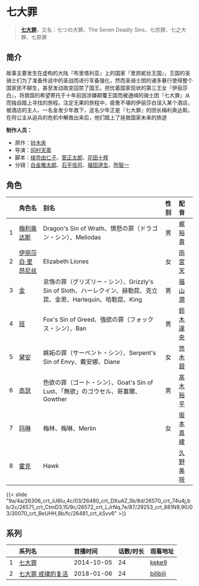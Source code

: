 # 七大罪


> <u>**[七大罪](http://bgm.tv/subject/101820)**</u>，又名：七つの大罪、The Seven Deadly Sins、七宗罪、七之大罪、七原罪

## 简介


故事主要发生在虚构的大陆『布里塔利亚』上的国家『里昂妮丝王国』，王国的圣骑士们为了准备传说中的圣战而进行军备强化，然而圣骑士团的诸多暴行使得整个国家民不聊生，甚至发动政变囚禁了国王。担忧着国家现状的第三王女『伊丽莎白』，将救国的希望寄托于十年前因涉嫌颠覆王国而被通缉的骑士团『七大罪』从而独自踏上寻找的旅程。注定无果的旅程中，疲惫不堪的伊丽莎白误入某个酒店，被酒店的主人、一名金发少年救下，这名少年正是『七大罪』的团长梅利奥达斯。在将公主从追兵的危机中解救出来后，他们踏上了拯救国家未来的旅途

**制作人员：**
- 原作：[铃木央](http://bgm.tv/person/9536)
- 导演：[冈村天斋](http://bgm.tv/person/920)
- 脚本：[绫奈由仁子](http://bgm.tv/person/7345)、[菅正太郎](http://bgm.tv/person/3337)、[花田十辉](http://bgm.tv/person/262)
- 分镜：[白金雅太郎](http://bgm.tv/person/26979)、[石平信司](http://bgm.tv/person/2148)、[福田道生](http://bgm.tv/person/2610)、[所智一](http://bgm.tv/person/700)

## 角色

|     |   角色名   |   别名  | 性别 |  配音  |
|:--- |:------  |:----      |:---  |:--   |
| 1 | [梅利奥达斯](http://bgm.tv/character/26306) | Dragon's Sin of Wrath、憤怒の罪（ドラゴン・シン）、Meliodas | 男 | [梶裕貴](http://bgm.tv/person/5209) |
| 2 | [伊丽莎白·里昂尼丝](http://bgm.tv/character/26480) | Elizabeth Liones | 女 | [雨宮天](http://bgm.tv/person/12568) |
| 3 | [金](http://bgm.tv/character/26570) | 怠惰の罪（グリズリー・シン）、Grizzly's Sin of Sloth、ハーレクイン、赫勒昆、克立昆、金恩、Harlequin、哈勒昆、King | 男 | [福山潤](http://bgm.tv/person/3818) |
| 4 | [班](http://bgm.tv/character/26571) | Fox's Sin of Greed、強欲の罪（フォックス・シン）、Ban | 男 | [鈴木達央](http://bgm.tv/person/5031) |
| 5 | [黛安](http://bgm.tv/character/26572) | 嫉妬の罪（サーペント・シン）、Serpent's Sin of Envy、戴安娜、Diane | 女 | [悠木碧](http://bgm.tv/person/5076) |
| 6 | [高瑟](http://bgm.tv/character/29253) | 色欲の罪（ゴート・シン）、Goat's Sin of Lust、「無欲」のゴウセル、哥塞爾、Gowther | 男 | [髙木裕平](http://bgm.tv/person/17674) |
| 7 | [玛琳](http://bgm.tv/character/30070) | 梅林、梅琳、Merlin | 女 | [坂本真綾](http://bgm.tv/person/3877) |
| 8 | [霍克](http://bgm.tv/character/26481) | Hawk |  | [久野美咲](http://bgm.tv/person/11523) |

{{< slide "9a/4a/26306_crt_iU6Iu,4c/03/26480_crt_DXuAZ,3b/8d/26570_crt_74u4j,bb/2c/26571_crt_CtmD3,15/9c/26572_crt_LJrNq,7e/87/29253_crt_881N9,90/03/30070_crt_BeUHH,8b/fc/26481_crt_kSvv6" >}}

## 系列

|     | 系列名       | 首播时间       | 话数/时长 | 观看地址                                                       |
| :-- | :-------- | :--------- | :---- | :--------------------------------------------------------- |
| 1   |[七大罪](https://bgm.tv/subject/101820)| 2014-10-05 | 24    | [keke9](https://www.keke9.app/play/22314-4-167299.html)    |
| 2   |[七大罪 戒律的复活](https://bgm.tv/subject/192978)| 2018-01-06 | 24    | [bilibili](https://www.bilibili.com/bangumi/play/ep173378) |



